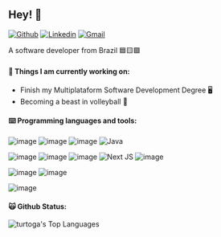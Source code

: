 ## Hey! 👋

[![Github](https://img.shields.io/badge/-Github-000?style=flat&logo=Github&logoColor=white)](https://github.com/turtoga)
[![Linkedin](https://img.shields.io/badge/-LinkedIn-blue?style=flat&logo=Linkedin&logoColor=white)](https://br.linkedin.com/in/gabriel-almeida-79a43126b)
[![Gmail](https://img.shields.io/badge/-Gmail-c14438?style=flat&logo=Gmail&logoColor=white)](mailto:bielalmeida.dev@gmail.com)

A software developer from Brazil :blue_square::yellow_square::green_square:

#### 🌱 Things I am currently working on:
- Finish my Multiplataform Software Development Degree 🖥️
- Becoming a beast in volleyball 🏐

#### ⌨️ Programming languages and tools:
![image](https://img.shields.io/badge/JavaScript-323330?style=for-the-badge&logo=javascript&logoColor=F7DF1E)
![image](https://img.shields.io/badge/TypeScript-007ACC?style=for-the-badge&logo=typescript&logoColor=white)
![image](https://img.shields.io/badge/Python-FFD43B?style=for-the-badge&logo=python&logoColor=blue)
![Java](https://img.shields.io/badge/java-%23ED8B00.svg?style=for-the-badge&logo=openjdk&logoColor=white)

![image](https://img.shields.io/badge/React-20232A?style=for-the-badge&logo=react&logoColor=61DAFB)
![image](https://img.shields.io/badge/React_Native-20232A?style=for-the-badge&logo=react&logoColor=61DAFB)
![image](https://img.shields.io/badge/Node%20js-339933?style=for-the-badge&logo=nodedotjs&logoColor=white)
![Next JS](https://img.shields.io/badge/Next-black?style=for-the-badge&logo=next.js&logoColor=white)
![image](https://img.shields.io/badge/Electron-2B2E3A?style=for-the-badge&logo=electron&logoColor=9FEAF9)

![image](https://img.shields.io/badge/MongoDB-4EA94B?style=for-the-badge&logo=mongodb&logoColor=white)
![image](https://img.shields.io/badge/MySQL-005C84?style=for-the-badge&logo=mysql&logoColor=white)

![image](https://img.shields.io/badge/Figma-F24E1E?style=for-the-badge&logo=figma&logoColor=white)

#### 🙀 Github Status:
![turtoga's Top Languages](https://github-readme-stats.vercel.app/api/top-langs/?username=turtoga&theme=dark&show_icons=true&hide_border=true&layout=compact&hide=jupyter,handlebars)


